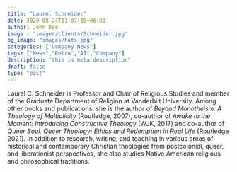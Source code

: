 ```yaml
---
title: "Laurel Schneider"
date: 2020-08-24T11:07:10+06:00
author: John Doe
image : "images/clients/Schneider.jpg"
bg_image: "images/hats.jpg"
categories: ["Company News"]
tags: ["News","Retro","AI","Company"]
description: "this is meta description"
draft: false
type: "post"
---
```


Laurel C. Schneider is Professor and Chair of Religious Studies and member of the Graduate Department of Religion at Vanderbilt University.  Among other books and publications, she is the author of *Beyond Monotheism: A Theology of Multiplicity* (Routledge, 2007), co-author of *Awake to the Moment: Introducing Constructive Theology* (WJK, 2017) and co-author of *Queer Soul, Queer Theology: Ethics and Redemption in Real Life* (Routledge 2021).  In addition to research, writing, and teaching in various areas of historical and contemporary Christian theologies from postcolonial, queer, and liberationist perspectives, she also studies Native American religious and philosophical traditions.